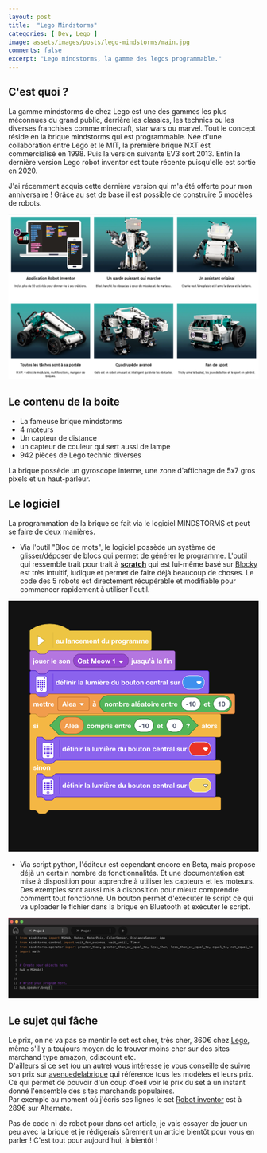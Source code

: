 ```yaml
---
layout: post
title:  "Lego Mindstorms"
categories: [ Dev, Lego ]
image: assets/images/posts/lego-mindstorms/main.jpg
comments: false
excerpt: "Lego mindstorms, la gamme des legos programmable."
---
```


## C'est quoi ? 

La gamme mindstorms de chez Lego est une des gammes les plus méconnues du grand public, derrière les classics, les technics ou les diverses franchises comme minecraft, star wars ou marvel.
Tout le concept réside en la brique mindstorms qui est programmable. Née d'une collaboration entre Lego et le MIT, la première brique NXT est commercialisé en 1998. 
Puis la version suivante EV3 sort 2013. Enfin la dernière version Lego robot inventor est toute récente puisqu'elle est sortie en 2020.

J'ai récemment acquis cette dernière version qui m'a été offerte pour mon anniversaire !
Grâce au set de base il est possible de construire 5 modèles de robots.

![Exemple bloc de code](/assets/images/posts/lego-mindstorms/modeles-de-base.png)


## Le contenu de la boite

- La fameuse brique mindstorms
- 4 moteurs
- Un capteur de distance
- un capteur de couleur qui sert aussi de lampe
- 942 pièces de Lego technic diverses

La brique possède un gyroscope interne, une zone d'affichage de 5x7 gros pixels et un haut-parleur.

## Le logiciel

La programmation de la brique se fait via le logiciel MINDSTORMS et peut se faire de deux manières. 
- Via l'outil "Bloc de mots", le logiciel possède un système de glisser/déposer de blocs qui permet de générer le programme.
L'outil qui ressemble trait pour trait à **[scratch](https://scratch.mit.edu/projects/editor/?tutorial=getStarted)** qui est lui-même basé sur [Blocky](https://opensource.google/projects/blockly) est très intuitif, ludique et permet de faire déjà beaucoup de choses.
Le code des 5 robots est directement récupérable et modifiable pour commencer rapidement à utiliser l'outil.

![Exemple bloc de code](/assets/images/posts/lego-mindstorms/exemple-bloc-de-mot.png)

- Via script python, l'éditeur est cependant encore en Beta, mais propose déjà un certain nombre de fonctionnalités. Et une documentation est mise à disposition pour apprendre à utiliser les capteurs et les moteurs. Des exemples sont aussi mis à disposition pour mieux comprendre comment tout fonctionne.
Un bouton permet d'executer le script ce qui va uploader le fichier dans la brique en Bluetooth et exécuter le script.

![Exemple editeur python](/assets/images/posts/lego-mindstorms/code-mindstorms-python.png)


## Le sujet qui fâche

Le prix, on ne va pas se mentir le set est cher, très cher, 360€ chez [Lego](https://www.lego.com/fr-fr/product/robot-inventor-51515), même s'il y a toujours moyen de le trouver moins cher sur des sites marchand type amazon, cdiscount etc.  
D'ailleurs si ce set (ou un autre) vous intéresse je vous conseille de suivre son prix sur [avenuedelabrique](https://www.avenuedelabrique.com/) qui référence tous les modèles et leurs prix. Ce qui permet de pouvoir d'un coup d'oeil voir le prix du set à un instant donné l'ensemble des sites marchands populaires.  
Par exemple au moment où j'écris ses lignes le set [Robot inventor](https://www.avenuedelabrique.com/lego-mindstorms/51515-robot-inventor/p6152) est à 289€ sur Alternate.

Pas de code ni de robot pour dans cet article, je vais essayer de jouer un peu avec la brique et je rédigerais sûrement un article bientôt pour vous en parler !
C'est tout pour aujourd'hui, à bientôt !